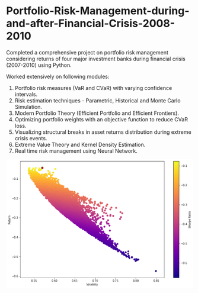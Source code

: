 # Portfolio-Risk-Management-during-and-after-Financial-Crisis-2008-2010
Completed a comprehensive project on portfolio risk management considering returns of four major investment banks during financial crisis (2007-2010) using Python. 

Worked extensively on following modules:

1. Portfolio risk measures (VaR and CVaR) with varying confidence intervals.
2. Risk estimation techniques - Parametric, Historical and Monte Carlo Simulation.
3. Modern Portfolio Theory (Efficient Portfolio and Efficient Frontiers).
4. Optimizing portfolio weights with an objective function to reduce CVaR loss.
5. Visualizing structural breaks in asset returns distribution during extreme crisis events.
6. Extreme Value Theory and Kernel Density Estimation.
7. Real time risk management using Neural Network.

![](Images/Efficient%20Frontier%20Whole%20Period%20Using%20Monte%20Carlo%20Simulation.png)
